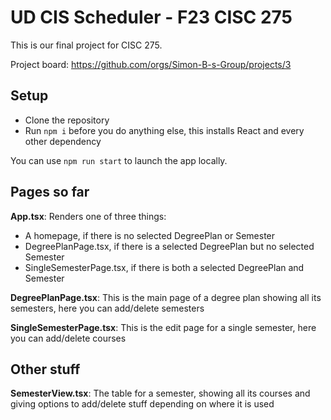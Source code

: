 # UD CIS Scheduler - F23 CISC 275

This is our final project for CISC 275.

Project board: https://github.com/orgs/Simon-B-s-Group/projects/3

## Setup

-   Clone the repository
-   Run `npm i` before you do anything else, this installs React and every other dependency

You can use `npm run start` to launch the app locally.

## Pages so far

**App.tsx**: Renders one of three things:

-   A homepage, if there is no selected DegreePlan or Semester
-   DegreePlanPage.tsx, if there is a selected DegreePlan but no selected Semester
-   SingleSemesterPage.tsx, if there is both a selected DegreePlan and Semester

**DegreePlanPage.tsx**: This is the main page of a degree plan showing all its semesters, here you can add/delete semesters

**SingleSemesterPage.tsx**: This is the edit page for a single semester, here you can add/delete courses

## Other stuff

**SemesterView.tsx**: The table for a semester, showing all its courses and giving options to add/delete stuff depending on where it is used
